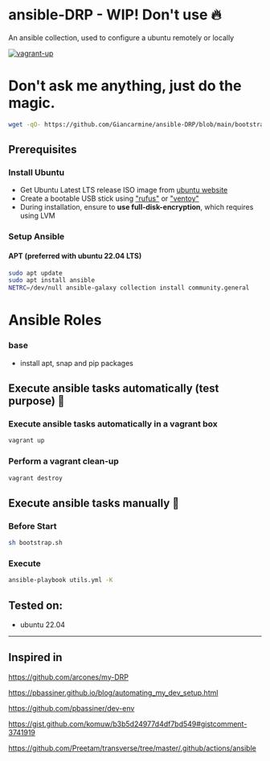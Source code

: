 # ansible-DRP - WIP! Don't use :fire:

An ansible collection, used to configure a ubuntu remotely or locally

[![vagrant-up](https://github.com/Giancarmine/ansible-DRP/actions/workflows/vagrant-up.yml/badge.svg)](https://github.com/Giancarmine/ansible-DRP/actions/workflows/vagrant-up.yml)

# Don't ask me anything, just do the magic.

```sh
wget -qO- https://github.com/Giancarmine/ansible-DRP/blob/main/bootstrap.sh | bash
```

## Prerequisites

### Install Ubuntu

- Get Ubuntu Latest LTS release ISO image from [ubuntu website](https://ubuntu.com/download/desktop)
- Create a bootable USB stick using ["rufus"](https://rufus.ie) or ["ventoy"](https://www.ventoy.net/en/index.html)
- During installation, ensure to __use full-disk-encryption__, which requires using LVM

### Setup Ansible

#### APT (preferred with ubuntu 22.04 LTS)

```sh
sudo apt update
sudo apt install ansible
NETRC=/dev/null ansible-galaxy collection install community.general
```

# Ansible Roles

### base

- install apt, snap and pip packages

## Execute ansible tasks automatically (test purpose) :rocket:

### Execute ansible tasks automatically in a vagrant box

```bash
vagrant up
```

### Perform a vagrant clean-up

```bash
vagrant destroy
```

## Execute ansible tasks manually :wrench:

### Before Start

```bash
sh bootstrap.sh
```

### Execute

```bash
ansible-playbook utils.yml -K
```

## Tested on:
- ubuntu 22.04

---

## Inspired in

<https://github.com/arcones/my-DRP>

<https://pbassiner.github.io/blog/automating_my_dev_setup.html>

<https://github.com/pbassiner/dev-env>

<https://gist.github.com/komuw/b3b5d24977d4df7bd549#gistcomment-3741919>

<https://github.com/Preetam/transverse/tree/master/.github/actions/ansible>
